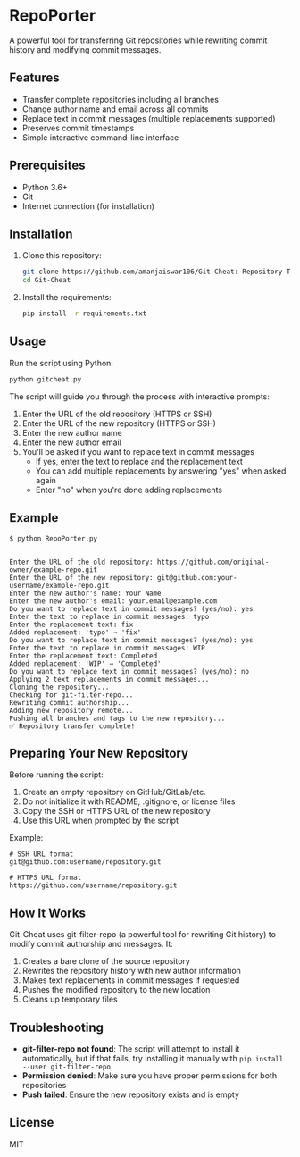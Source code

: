 # RepoPorter

A powerful tool for transferring Git repositories while rewriting commit history and modifying commit messages.



## Features

- Transfer complete repositories including all branches
- Change author name and email across all commits
- Replace text in commit messages (multiple replacements supported)
- Preserves commit timestamps
- Simple interactive command-line interface

## Prerequisites

- Python 3.6+
- Git
- Internet connection (for installation)

## Installation

1. Clone this repository:
   ```bash
   git clone https://github.com/amanjaiswar106/Git-Cheat: Repository Transfer Tool.git
   cd Git-Cheat
   ```

2. Install the requirements:
   ```bash
   pip install -r requirements.txt
   ```

## Usage

Run the script using Python:

```bash
python gitcheat.py
```

The script will guide you through the process with interactive prompts:

1. Enter the URL of the old repository (HTTPS or SSH)
2. Enter the URL of the new repository (HTTPS or SSH)
3. Enter the new author name
4. Enter the new author email
5. You'll be asked if you want to replace text in commit messages
   - If yes, enter the text to replace and the replacement text
   - You can add multiple replacements by answering "yes" when asked again
   - Enter "no" when you're done adding replacements

## Example

```
$ python RepoPorter.py

    
Enter the URL of the old repository: https://github.com/original-owner/example-repo.git
Enter the URL of the new repository: git@github.com:your-username/example-repo.git
Enter the new author's name: Your Name
Enter the new author's email: your.email@example.com
Do you want to replace text in commit messages? (yes/no): yes
Enter the text to replace in commit messages: typo
Enter the replacement text: fix
Added replacement: 'typo' → 'fix'
Do you want to replace text in commit messages? (yes/no): yes
Enter the text to replace in commit messages: WIP
Enter the replacement text: Completed
Added replacement: 'WIP' → 'Completed'
Do you want to replace text in commit messages? (yes/no): no
Applying 2 text replacements in commit messages...
Cloning the repository...
Checking for git-filter-repo...
Rewriting commit authorship...
Adding new repository remote...
Pushing all branches and tags to the new repository...
✅ Repository transfer complete!
```

## Preparing Your New Repository

Before running the script:

1. Create an empty repository on GitHub/GitLab/etc.
2. Do not initialize it with README, .gitignore, or license files
3. Copy the SSH or HTTPS URL of the new repository
4. Use this URL when prompted by the script

Example:
```
# SSH URL format
git@github.com:username/repository.git

# HTTPS URL format
https://github.com/username/repository.git
```

## How It Works

Git-Cheat uses git-filter-repo (a powerful tool for rewriting Git history) to modify commit authorship and messages. It:

1. Creates a bare clone of the source repository
2. Rewrites the repository history with new author information
3. Makes text replacements in commit messages if requested
4. Pushes the modified repository to the new location
5. Cleans up temporary files

## Troubleshooting

- **git-filter-repo not found**: The script will attempt to install it automatically, but if that fails, try installing it manually with `pip install --user git-filter-repo`
- **Permission denied**: Make sure you have proper permissions for both repositories
- **Push failed**: Ensure the new repository exists and is empty

## License

MIT 
